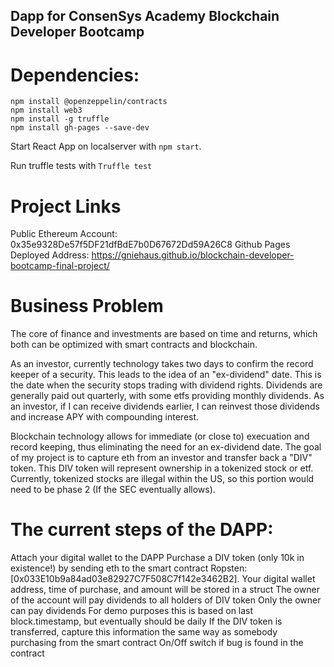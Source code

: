 ## Dapp for ConsenSys Academy Blockchain Developer Bootcamp



# Dependencies: <br>
```npm install @openzeppelin/contracts ``` <br>
```npm install web3 ``` <br>
```npm install -g truffle``` <br>
```npm install gh-pages --save-dev ``` <br>

Start React App on localserver with ``` npm start ```.

Run truffle tests with ``` Truffle test ```

#  Project Links
Public Ethereum Account: 0x35e9328De57f5DF21dfBdE7b0D67672Dd59A26C8
Github Pages Deployed Address: https://gniehaus.github.io/blockchain-developer-bootcamp-final-project/


# Business Problem
The core of finance and investments are based on time and returns, which both can be optimized with smart contracts and blockchain.

As an investor, currently technology takes two days to confirm the record keeper of a security. This leads to the idea of an "ex-dividend" date. This is the date when the security stops trading with dividend rights. Dividends are generally paid out quarterly, with some etfs providing monthly dividends. As an investor, if I can receive dividends earlier, I can reinvest those dividends and increase APY with compounding interest.

Blockchain technology allows for immediate (or close to) execuation and record keeping, thus eliminating the need for an ex-dividend date. The goal of my project is to capture eth from an investor and transfer back a "DIV" token. This DIV token will represent ownership in a tokenized stock or etf. Currently, tokenized stocks are illegal within the US, so this portion would need to be phase 2 (If the SEC eventually allows).

# The current steps of the DAPP:

Attach your digital wallet to the DAPP
Purchase a DIV token (only 10k in existence!) by sending eth to the smart contract Ropsten: [0x033E10b9a84ad03e82927C7F508C7f142e3462B2].
Your digital wallet address, time of purchase, and amount will be stored in a struct
The owner of the account will pay dividends to all holders of DIV token Only the owner can pay dividends For demo purposes this is based on last block.timestamp, but eventually should be daily
If the DIV token is transferred, capture this information the same way as somebody purchasing from the smart contract
On/Off switch if bug is found in the contract

